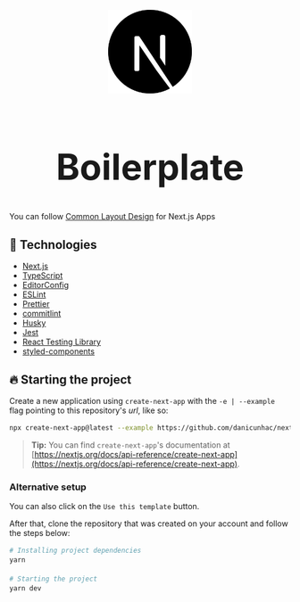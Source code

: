 <p align="center"><img width="150px" src="public/next-js-logo.svg" />
<h1 align="center" style="font-size: 64px;">Boilerplate</h1>
</p>

You can follow [Common Layout Design](https://www.notion.so/Common-Layout-Design-382603a09b23437eb344629c254e40d6) for Next.js Apps

## 🚀 Technologies

- [Next.js](https://nextjs.org)
- [TypeScript](https://www.typescriptlang.org)
- [EditorConfig](https://editorconfig.org)
- [ESLint](https://eslint.org)
- [Prettier](https://prettier.io)
- [commitlint](https://commitlint.js.org)
- [Husky](https://typicode.github.io/husky)
- [Jest](https://jestjs.io/)
- [React Testing Library](https://testing-library.com/)
- [styled-components](https://styled-components.com/)

## 🔥️ Starting the project

Create a new application using `create-next-app` with the `-e | --example` flag pointing to this repository's _url_, like so:

```bash
npx create-next-app@latest --example https://github.com/danicunhac/next-boilerplate
```

> **Tip:** You can find `create-next-app`'s documentation at [https://nextjs.org/docs/api-reference/create-next-app](https://nextjs.org/docs/api-reference/create-next-app).

### Alternative setup

You can also click on the `Use this template` button.

After that, clone the repository that was created on your account and follow the steps below:

```bash
# Installing project dependencies
yarn

# Starting the project
yarn dev
```
